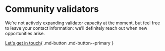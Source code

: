 # Community validators

We’re not actively expanding validator capacity at the moment, but feel free to leave your contact information: we’ll definitely reach out when new opportunities arise.

[Let's get in touch](https://docs.google.com/forms/d/e/1FAIpQLSd0Xl2J5bDC7Pk-9W97klJu_etm8cZ6YbPjYb2X35CAaRojuA/viewform){ .md-button .md-button--primary }
